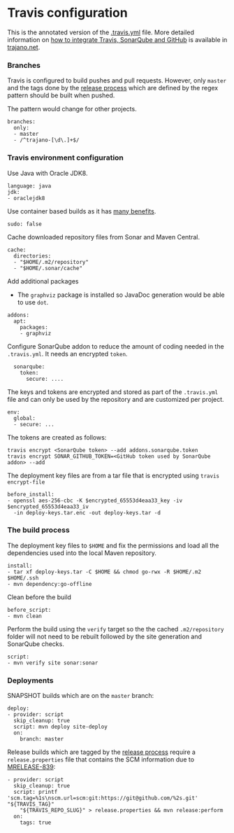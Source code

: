 Travis configuration
====================

This is the annotated version of the [.travis.yml](https://github.com/trajano/trajano/blob/master/.travis.yml) file.  More detailed information on [how to integrate Travis, SonarQube and GitHub](https://trajano.net/2016/11/integrating-travis-sonarqube/) is available in [trajano.net](https://trajano.net/).

### Branches
Travis is configured to build pushes and pull requests.  However, only `master` and the tags done by the [release process][] which are defined by the regex pattern should be built when pushed.

The pattern would change for other projects.

````
branches:
  only:
  - master
  - /^trajano-[\d\.]+$/
````

### Travis environment configuration

Use Java with Oracle JDK8.

````
language: java
jdk:
- oraclejdk8
````

Use container based builds as it has [many benefits](https://docs.travis-ci.com/user/migrating-from-legacy/#Why-migrate-to-container-based-infrastructure%3F).

````
sudo: false
````

Cache downloaded repository files from Sonar and Maven Central.

````
cache:
  directories:
  - "$HOME/.m2/repository"
  - "$HOME/.sonar/cache"
````

Add additional packages

* The `graphviz` package is installed so JavaDoc generation  would be able to use `dot`.

````
addons:
  apt:
    packages:
    - graphviz
````

Configure SonarQube addon to  reduce the amount of coding needed in the `.travis.yml`.  It needs an encrypted `token`.

````
  sonarqube:
    token:
      secure: ....
````

The keys and tokens are encrypted and stored as part of the `.travis.yml` file and  can only be used by the repository and are customized per project.

````
env:
  global:
  - secure: ...
````

The tokens are created as follows:

````
travis encrypt <SonarQube token> --add addons.sonarqube.token
travis encrypt SONAR_GITHUB_TOKEN=<GitHub token used by SonarQube addon> --add
````

The deployment key files are from a tar file that is encrypted using `travis encrypt-file`

````
before_install:
- openssl aes-256-cbc -K $encrypted_65553d4eaa33_key -iv $encrypted_65553d4eaa33_iv
  -in deploy-keys.tar.enc -out deploy-keys.tar -d
````

### The build process

The deployment key files to `$HOME` and fix the permissions and load all the dependencies used into the local Maven repository.

````
install:
- tar xf deploy-keys.tar -C $HOME && chmod go-rwx -R $HOME/.m2 $HOME/.ssh
- mvn dependency:go-offline
````

Clean before the build

````
before_script:
- mvn clean
````

Perform the build using the `verify` target so the the cached `.m2/repository` folder will not need to be rebuilt followed by the site generation and SonarQube checks.

````
script:
- mvn verify site sonar:sonar
````

### Deployments

SNAPSHOT builds which are on the `master` branch:

````
deploy:
- provider: script
  skip_cleanup: true
  script: mvn deploy site-deploy
  on:
    branch: master
````

Release builds which are tagged by the [release process][] require a `release.properties` file that contains the SCM information due to [MRELEASE-839](https://issues.apache.org/jira/browse/MRELEASE-839):

````
- provider: script
  skip_cleanup: true
  script: printf 'scm.tag=%1s\nscm.url=scm:git:https://git@github.com/%2s.git' "${TRAVIS_TAG}"
    "${TRAVIS_REPO_SLUG}" > release.properties && mvn release:perform
  on:
    tags: true
````

[release process]: ./release-process.html

